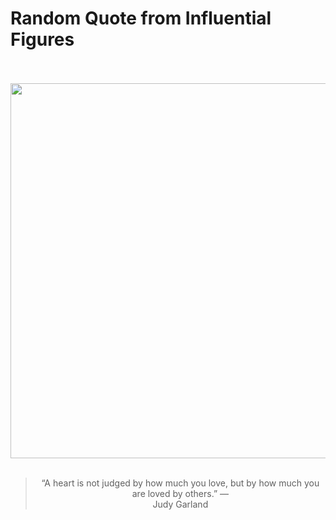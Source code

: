 # Random Quote from Influential Figures

<div align="center">
  <br>
  <br>
  <a href="https://en.wikipedia.org/wiki/Judy_Garland" title="Judy Garland - Wikipedia"><img src="https://upload.wikimedia.org/wikipedia/commons/d/d2/Judy_Garland_publicity_photo.png" width="600px"></a>
  <br>
  <br>
  <blockquote>&ldquo;A heart is not judged by how much you love, but by how much you are loved by others.&rdquo; &mdash; <footer>Judy Garland</footer></blockquote>
</div>
  
